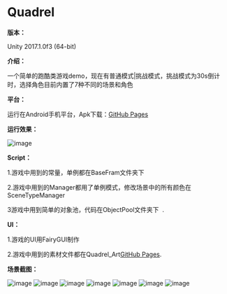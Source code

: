 # Quadrel 

**版本：**  

Unity 2017.1.0f3 (64-bit)  

**介绍：**  

一个简单的跑酷类游戏demo，现在有普通模式|挑战模式，挑战模式为30s倒计时，选择角色目前内置了7种不同的场景和角色  

**平台：**  

运行在Android手机平台，Apk下载：[GitHub Pages](https://github.com/kurong00/Quadrel_Unity/blob/master/QUADREL.apk)


**运行效果：**

![image](https://github.com/kurong00/Quadrel_Unity/blob/master/Picture/normalGIF.gif )     




**Script：**  

1.游戏中用到的常量，单例都在BaseFram文件夹下  

2.游戏中用到的Manager都用了单例模式，修改场景中的所有颜色在SceneTypeManager  

3游戏中用到简单的对象池，代码在ObjectPool文件夹下  .






**UI：**  

1.游戏的UI用FairyGUI制作  

2.游戏中用到的素材文件都在Quadrel_Art[GitHub Pages](https://github.com/kurong00/Quadrel_Art).  



**场景截图：**  

![image](https://github.com/kurong00/Quadrel_Unity/blob/master/Picture/mushroom.PNG ) 
![image](https://github.com/kurong00/Quadrel_Unity/blob/master/Picture/cheese.PNG ) 
![image](https://github.com/kurong00/Quadrel_Unity/blob/master/Picture/block.PNG ) 
![image](https://github.com/kurong00/Quadrel_Unity/blob/master/Picture/sushi.PNG ) 
![image](https://github.com/kurong00/Quadrel_Unity/blob/master/Picture/cake.PNG ) 
![image](https://github.com/kurong00/Quadrel_Unity/blob/master/Picture/watermelon.PNG ) 
![image](https://github.com/kurong00/Quadrel_Unity/blob/master/Picture/bread.PNG ) 
